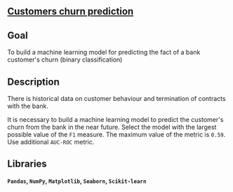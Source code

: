 ## [Customers churn prediction](https://github.com/irinaarm/Data_Science_Yandex/blob/main/06_supervised_learning%20(banking)/project_bank_eng.ipynb)

## Goal

To build a machine learning model for predicting the fact of a bank customer's churn (binary classification)

## Description

There is historical data on customer behaviour and termination of contracts with the bank.

It is necessary to build a machine learning model to predict the customer's churn from the bank in the near future. Select the model with the largest possible value of the `F1` measure. The maximum value of the metric is `0.59`. Use additional `AUC-ROC` metric.

## Libraries

**`Pandas`,
`NumPy`,
`Matplotlib`,
`Seaborn`,
`Scikit-learn`**

